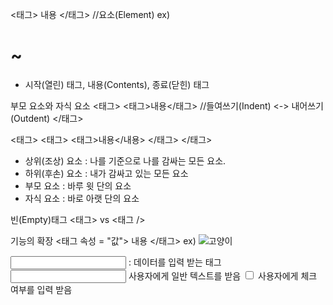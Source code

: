 <태그> 내용 </태그>  //요소(Element)
ex)<h1> ~ </h1>
- 시작(열린) 태그, 내용(Contents), 종료(닫힌) 태그

부모 요소와 자식 요소
<태그>
	<태그>내용</태그> //들여쓰기(Indent) <-> 내어쓰기(Outdent)
</태그>

<태그>
  <태그>
    <태그>내용</내용>
  </태그>
</태그>

- 상위(조상) 요소 : 나를 기준으로 나를 감싸는 모든 요소.
- 하위(후손) 요소 : 내가 감싸고 있는 모든 요소
- 부모 요소 : 바루 윗 단의 요소
- 자식 요소 : 바로 아랫 단의 요소

빈(Empty)태그
<태그> vs <태그 />

기능의 확장
<태그 속성 = "값"> 내용 </태그>
ex) <img src="./cat.jpg" alt="고양이" />


<input /> : 데이터를 입력 받는 태그
<input type="text" /> 사용자에게 일반 텍스트를 받음
<input type="checkbox" /> 사용자에게 체크 여부를 입력 받음